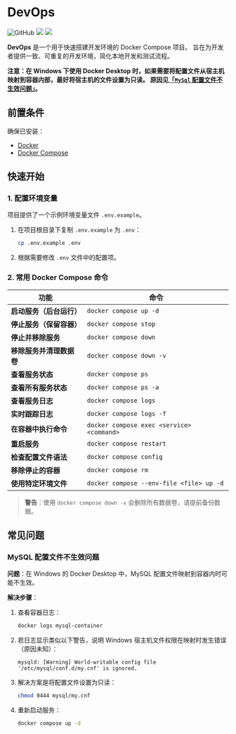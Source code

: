 # DevOps

![GitHub](https://img.shields.io/github/license/lintcrafter/devops?color=282661)
[![](https://img.shields.io/badge/Blog-@lintcrafter-C90C4B.svg)](https://lintcrafter.github.io)
[![](https://img.shields.io/badge/Github-@lintcrafter-1F2328.svg)](https://github.com/lintcrafter)

**DevOps** 是一个用于快速搭建开发环境的 Docker Compose 项目。
旨在为开发者提供一致、可重复的开发环境，简化本地开发和测试流程。

**注意：在 Windows 下使用 Docker Desktop 时，如果需要将配置文件从宿主机映射到容器内部，最好将宿主机的文件设置为只读。
原因见[「`MySql` 配置文件不生效问题」](#mysql-配置文件不生效问题)。**

## 前置条件

确保已安装：

- [Docker](https://docs.docker.com/get-docker/)
- [Docker Compose](https://docs.docker.com/compose/install/)

## 快速开始

### 1. 配置环境变量

项目提供了一个示例环境变量文件 `.env.example`。

1. 在项目根目录下复制 `.env.example` 为 `.env`：
   ```bash
   cp .env.example .env
   ```
2. 根据需要修改 `.env` 文件中的配置项。

### 2. 常用 Docker Compose 命令

| 功能             | 命令                                        |
|----------------|-------------------------------------------|
| **启动服务（后台运行）** | `docker compose up -d`                    |
| **停止服务（保留容器）** | `docker compose stop`                     |
| **停止并移除服务**    | `docker compose down`                     |
| **移除服务并清理数据卷** | `docker compose down -v`                  |
| **查看服务状态**     | `docker compose ps`                       |
| **查看所有服务状态**   | `docker compose ps -a`                    |
| **查看服务日志**     | `docker compose logs`                     |
| **实时跟踪日志**     | `docker compose logs -f`                  |
| **在容器中执行命令**   | `docker compose exec <service> <command>` |
| **重启服务**       | `docker compose restart`                  |
| **检查配置文件语法**   | `docker compose config`                   |
| **移除停止的容器**    | `docker compose rm`                       |
| **使用特定环境文件**   | `docker compose --env-file <file> up -d`  |

> **警告**：使用 `docker compose down -v` 会删除所有数据卷，请提前备份数据。

## 常见问题

### MySQL 配置文件不生效问题

**问题**：在 Windows 的 Docker Desktop 中，MySQL 配置文件映射到容器内时可能不生效。

**解决步骤**：

1. 查看容器日志：
   ```bash
   docker logs mysql-container
   ```
2. 若日志显示类似以下警告，说明 Windows 宿主机文件权限在映射时发生错误（原因未知）：
   ```
   mysqld: [Warning] World-writable config file '/etc/mysql/conf.d/my.cnf' is ignored.
   ```
3. 解决方案是将配置文件设置为只读：
   ```bash
   chmod 0444 mysql/my.cnf
   ```
4. 重新启动服务：
   ```bash
   docker compose up -d
   ```
